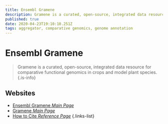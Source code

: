 ```yaml
---
title: Ensembl Gramene
description: Gramene is a curated, open-source, integrated data resource for comparative functional genomics in crops and model plant species.
published: true
date: 2020-04-23T19:10:10.251Z
tags: aggregator, comparative genomics, genome annotation
---
```


# Ensembl Gramene

> Gramene is a curated, open-source, integrated data resource for comparative functional genomics in crops and model plant species.
{.is-info}

 

## Websites

- [Ensembl Gramene *Main Page*](http://ensembl.gramene.org/Zea_mays/Info/Index)
- [Gramene *Main Page*](http://www.gramene.org/)
- [How to Cite *Reference Page*](http://www.gramene.org/cite)
{.links-list}

 